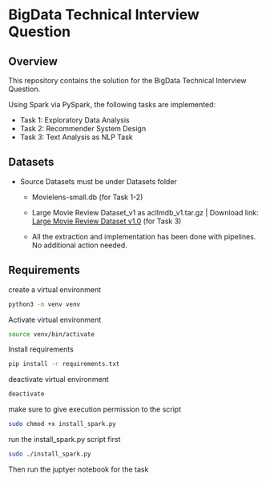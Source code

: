 # BigData Technical Interview Question

## Overview

This repository contains the solution for the BigData Technical Interview Question.

Using Spark via PySpark, the following tasks are implemented:

- Task 1: Exploratory Data Analysis
- Task 2: Recommender System Design
- Task 3: Text Analysis as NLP Task

## Datasets

- Source Datasets must be under Datasets folder

  - Movielens-small.db (for Task 1-2)
  - Large Movie Review Dataset_v1 as aclImdb_v1.tar.gz | Download link: [Large Movie Review Dataset v1.0](http://ai.stanford.edu/~amaas/data/sentiment/aclImdb_v1.tar.gz) (for Task 3)

  - All the extraction and implementation has been done with pipelines. No additional action needed.

## Requirements

create a virtual environment

```bash
python3 -m venv venv
```

Activate virtual environment

```bash
source venv/bin/activate
```

Install requirements

```bash
pip install -r requirements.txt
```

deactivate virtual environment

```bash
deactivate
```

make sure to give execution permission to the script

```bash
sudo chmod +x install_spark.py
```

run the install_spark.py script first

```bash
sudo ./install_spark.py
```

Then run the juptyer notebook for the task
